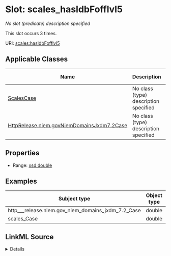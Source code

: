 

# Slot: scales_hasIdbFofflvl5


_No slot (predicate) description specified_






This slot occurs 3 times.


URI: [scales:hasIdbFofflvl5](http://schemas.scales-okn.org/rdf/scales#hasIdbFofflvl5)



<!-- no inheritance hierarchy -->





## Applicable Classes

| Name | Description | Modifies Slot |
| --- | --- | --- |
| [ScalesCase](../classes/ScalesCase.md) | No class (type) description specified |  yes  |
| [HttpRelease.niem.govNiemDomainsJxdm7.2Case](../classes/HttpRelease.niem.govNiemDomainsJxdm7.2Case.md) | No class (type) description specified |  yes  |







## Properties

* Range: [xsd:double](http://www.w3.org/2001/XMLSchema#double)






## Examples

| Subject type | Object type | Example subject | Example object | Occurrences |
| --- | --- | --- | --- | --- |
| http___release.niem.gov_niem_domains_jxdm_7.2_Case | double | scales:/CaseCriminal | -8.0 | 3 |
| scales_Case | double | scales:/CaseCriminal | -8.0 | 3 |




## LinkML Source

<details>

```yaml
name: scales_hasIdbFofflvl5
annotations:
  count:
    tag: count
    value: 3
description: No slot (predicate) description specified
examples:
- object:
    example_object: '-8.0'
    example_object_type: double
    example_predicate: scales:hasIdbFofflvl5
    example_subject: scales:/CaseCriminal
    example_subject_type: http___release.niem.gov_niem_domains_jxdm_7.2_Case
- object:
    example_object: '-8.0'
    example_object_type: double
    example_predicate: scales:hasIdbFofflvl5
    example_subject: scales:/CaseCriminal
    example_subject_type: scales_Case
from_schema: scales-kg
rank: 1000
slot_uri: scales:hasIdbFofflvl5
alias: scales_hasIdbFofflvl5
domain_of:
- http___release.niem.gov_niem_domains_jxdm_7.2_Case
- scales_Case
range: double

```
</details>